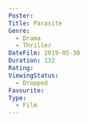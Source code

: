 ```yaml
---
Poster: 
Title: Parasite
Genre:
  - Drama
  - Thriller
DateFilm: 2019-05-30
Duration: 132
Rating: 
ViewingStatus:
  - Dropped
Favourite: 
Type:
  - Film
---
```

